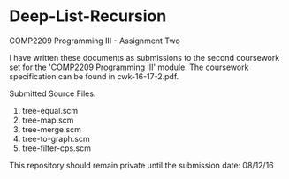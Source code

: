 # Deep-List-Recursion
COMP2209 Programming III - Assignment Two

I have written these documents as submissions to the second coursework 
set for the 'COMP2209 Programming III' module. The coursework specification 
can be found in cwk-16-17-2.pdf.

Submitted Source Files:
1. tree-equal.scm
2. tree-map.scm
3. tree-merge.scm
4. tree-to-graph.scm
5. tree-filter-cps.scm

This repository should remain private until the submission date: 08/12/16
